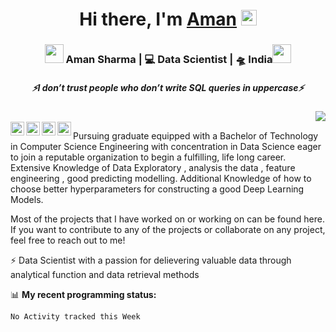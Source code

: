 <!--
**mrperfectpandit/mrperfectpandit** is a ✨ _special_ ✨ repository because its `README.md` (this file) appears on your GitHub profile.

Here are some ideas to get you started:

- 🔭 I’m currently working on ...
- 🌱 I’m currently learning ...
- 👯 I’m looking to collaborate on ...
- 🤔 I’m looking for help with ...
- 💬 Ask me about ...
- 📫 How to reach me: ...
- 😄 Pronouns: ...
- ⚡ Fun fact: ...
-->
<div align="center">
   <h1>Hi there, I'm <a href="https://portfolioaman.herokuapp.com/">Aman</a> <img src="https://media.giphy.com/media/hvRJCLFzcasrR4ia7z/giphy.gif" width="25px"> </h1>
</div>

<div align="center">
<h3><img src="https://media.giphy.com/media/WUlplcMpOCEmTGBtBW/giphy.gif" width="30"> Aman Sharma | 💻 Data Scientist | 🛸 India<img src="https://media.giphy.com/media/WUlplcMpOCEmTGBtBW/giphy.gif" width="30"></h3>
</div>

<h5 align="center">
   <i>⚡️I don’t trust people who don’t write SQL queries in uppercase⚡️</i>
</h5>
  
<img  align='right' src="https://media4.giphy.com/media/RbDKaczqWovIugyJmW/giphy.gif?cid=790b761193907c45e1ef8ae7a3d5dc7a25a00ee12c787da6&rid=giphy.gif&ct=g">
<br>

<a target="_blank" href="www.linkedin.com/in/aman-sharma-01b185190/">
  <img align="left" alt="LinkdeIN" width="22px" src="https://cdn.jsdelivr.net/npm/simple-icons@v3/icons/linkedin.svg" />
</a>  <a target="_blank" href="https://www.instagram.com/aman___sharma/">
  <img align="left" alt="Instagram" width="22px" src="https://cdn.jsdelivr.net/npm/simple-icons@v3/icons/instagram.svg" /></a>  <a target="_blank" href="mailto:aman.sharmatds1999@gmail.com"> 
  <img align="left" alt="Gmail" width="22px" src="https://cdn.jsdelivr.net/npm/simple-icons@v3/icons/gmail.svg" />
</a>  <a target="_blank" href="https://portfolioaman.herokuapp.com/">
  <img align="left" alt="Devto" width="22px" src="https://cdn.jsdelivr.net/npm/simple-icons@v3/icons/dev-dot-to.svg" />
</a>  

Pursuing graduate equipped with a Bachelor of Technology in Computer Science Engineering with concentration in Data Science eager to join a reputable organization to begin a fulfilling, life long career. Extensive Knowledge of Data Exploratory , analysis the data , feature engineering , good predicting modelling. Additional Knowledge of how to choose better hyperparameters for constructing a good Deep Learning Models.

Most of the projects that I have worked on or working on can be found here. If you want to contribute to any of the projects or collaborate on any project, feel free to reach out to me!

⚡ Data Scientist with a passion for delievering valuable data through analytical function and data retrieval methods

📊 **My recent programming status:**
<!--START_SECTION:waka-->
```text
No Activity tracked this Week
```


